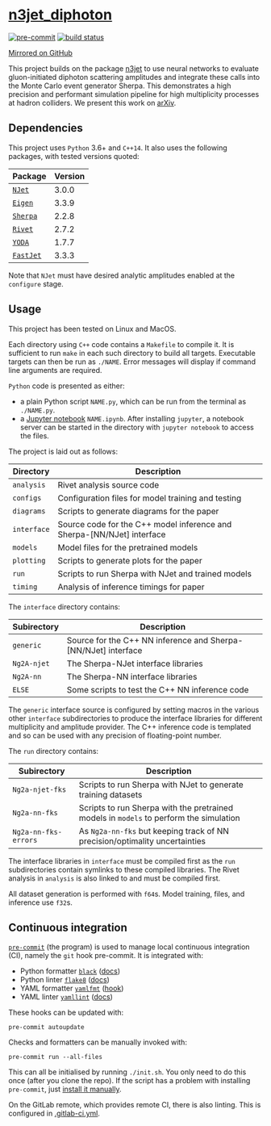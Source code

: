 # [n3jet_diphoton](https://gitlab.com/JosephPB/n3jet_diphoton)

[![pre-commit](https://img.shields.io/badge/pre--commit-enabled-brightgreen?logo=pre-commit&logoColor=white)](https://github.com/pre-commit/pre-commit)
[![build status](https://gitlab.com/JosephPB/n3jet_diphoton/badges/main/pipeline.svg?ignore_skipped=true)](https://gitlab.com/JosephPB/n3jet_diphoton/-/pipelines)

[Mirrored on GitHub](https://github.com/JosephPB/n3jet_diphoton)

This project builds on the package [n3jet](https://github.com/JosephPB/n3jet) to use neural networks to evaluate gluon-initiated diphoton scattering amplitudes and integrate these calls into the Monte Carlo event generator Sherpa.
This demonstrates a high precision and performant simulation pipeline for high multiplicity processes at hadron colliders.
We present this work on [arXiv](https://arxiv.org/abs/2106.09474v1).

## Dependencies

This project uses `Python` 3.6+ and `C++14`.
It also uses the following packages, with tested versions quoted:

| Package                                   | Version |
| ----------------------------------------- | ------- |
| [`NJet`](https://bitbucket.org/njet/njet) | 3.0.0   |
| [`Eigen`](https://eigen.tuxfamily.org)    | 3.3.9   |
| [`Sherpa`](https://sherpa-team.gitlab.io) | 2.2.8   |
| [`Rivet`](https://rivet.hepforge.org)     | 2.7.2   |
| [`YODA`](https://yoda.hepforge.org/)      | 1.7.7   |
| [`FastJet`](http://fastjet.fr/)           | 3.3.3   |

Note that `NJet` must have desired analytic amplitudes enabled at the `configure` stage.

## Usage

This project has been tested on Linux and MacOS.

Each directory using `C++` code contains a `Makefile` to compile it.
It is sufficient to run `make` in each such directory to build all targets.
Executable targets can then be run as `./NAME`.
Error messages will display if command line arguments are required.

`Python` code is presented as either:

-   a plain Python script `NAME.py`, which can be run from the terminal as `./NAME.py`.
-   a [Jupyter notebook](https://jupyter.org/) `NAME.ipynb`. After installing `jupyter`, a notebook server can be started in the directory with `jupyter notebook` to access the files.

The project is laid out as follows:

| Directory   | Description                                                            |
| ----------- | ---------------------------------------------------------------------- |
| `analysis`  | Rivet analysis source code                                             |
| `configs`   | Configuration files for model training and testing                     |
| `diagrams`  | Scripts to generate diagrams for the paper                             |
| `interface` | Source code for the C++ model inference and Sherpa-[NN/NJet] interface |
| `models`    | Model files for the pretrained models                                  |
| `plotting`  | Scripts to generate plots for the paper                                |
| `run`       | Scripts to run Sherpa with NJet and trained models                     |
| `timing`    | Analysis of inference timings for paper                                |

The `interface` directory contains:

| Subirectory | Description                                                    |
| ----------- | -------------------------------------------------------------- |
| `generic`   | Source for the C++ NN inference and Sherpa-[NN/NJet] interface |
| `Ng2A-njet` | The Sherpa-NJet interface libraries                            |
| `Ng2A-nn`   | The Sherpa-NN interface libraries                              |
| `ELSE`      | Some scripts to test the C++ NN inference code                 |

The `generic` interface source is configured by setting macros in the various other `interface` subdirectories to produce the interface libraries for different multiplicity and amplitude provider.
The C++ inference code is templated and so can be used with any precision of floating-point number.

The `run` directory contains:

| Subirectory          | Description                                                                            |
| -------------------- | -------------------------------------------------------------------------------------- |
| `Ng2a-njet-fks`      | Scripts to run Sherpa with NJet to generate training datasets                          |
| `Ng2a-nn-fks`        | Scripts to run Sherpa with the pretrained models in `models` to perform the simulation |
| `Ng2a-nn-fks-errors` | As `Ng2a-nn-fks` but keeping track of NN precision/optimality uncertainties            |

The interface libraries in `interface` must be compiled first as the `run` subdirectories contain symlinks to these compiled libraries.
The Rivet analysis in `analysis` is also linked to and must be compiled first.

All dataset generation is performed with `f64`s.
Model training, files, and inference use `f32`s.

## Continuous integration

[`pre-commit`](https://pre-commit.com/) (the program) is used to manage local continuous integration (CI), namely the `git` hook pre-commit.
It is integrated with:

-   Python formatter [`black`](https://github.com/psf/black) ([docs](https://black.readthedocs.io/en/stable/version_control_integration.html))
-   Python linter [`flake8`](https://github.com/pycqa/flake8) ([docs](https://flake8.pycqa.org/en/latest/user/using-hooks.html))
-   YAML formatter [`yamlfmt`](https://github.com/mmlb/yamlfmt) ([hook](https://github.com/jumanjihouse/pre-commit-hook-yamlfmt))
-   YAML linter [`yamllint`](https://github.com/adrienverge/yamllint) ([docs](https://yamllint.readthedocs.io/en/stable/integration.html))

These hooks can be updated with:

```shell
pre-commit autoupdate
```

Checks and formatters can be manually invoked with:

```shell
pre-commit run --all-files
```

This can all be initialised by running `./init.sh`.
You only need to do this once (after you clone the repo).
If the script has a problem with installing `pre-commit`, just [install it manually](https://pre-commit.com/index.html#installation).

On the GitLab remote, which provides remote CI, there is also linting.
This is configured in [.gitlab-ci.yml](.gitlab-ci.yml).

